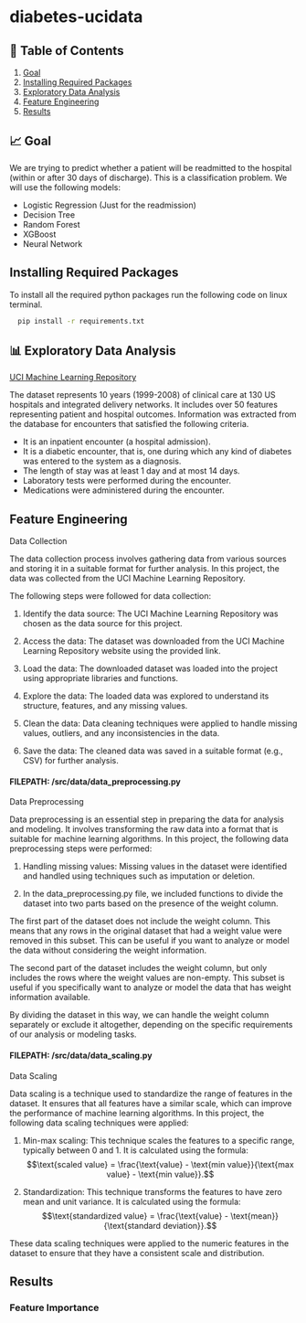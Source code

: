 # diabetes-ucidata

## 📝 Table of Contents
1. [Goal](#📈-goal)
2. [Installing Required Packages](#Installing-Required-Packages)
3. [Exploratory Data Analysis](#📊-Exploratory-Data-Analysis)
4. [Feature Engineering](#Feature-Engineering)
5. [Results](#results)

## 📈 Goal
We are trying to predict whether a patient will be readmitted to the hospital (within or after 30 days of discharge). This is a classification problem. We will use the following models:
- Logistic Regression (Just for the readmission)
- Decision Tree
- Random Forest
- XGBoost
- Neural Network

## Installing Required Packages

To install all the required python packages run the following code on linux terminal. 

```bash
  pip install -r requirements.txt
```

  
## 📊 Exploratory Data Analysis

[UCI Machine Learning Repository](https://archive.ics.uci.edu/dataset/296/diabetes+130-us+hospitals+for+years+1999-2008?fbclid=IwAR1K8yIAY03mM8Ipm6UQMjX5hW4hr3xbvKneoqDNR-93l2WPCqrXBjl59iM)

The dataset represents 10 years (1999-2008) of clinical care at 130 US hospitals and integrated delivery networks. It includes over 50 features representing patient and hospital outcomes. Information was extracted from the database for encounters that satisfied the following criteria.

- It is an inpatient encounter (a hospital admission).
- It is a diabetic encounter, that is, one during which any kind of diabetes was entered to the system as a diagnosis.
- The length of stay was at least 1 day and at most 14 days.
- Laboratory tests were performed during the encounter.
- Medications were administered during the encounter.




## Feature Engineering
Data Collection

The data collection process involves gathering data from various sources and storing it in a suitable format for further analysis. In this project, the data was collected from the UCI Machine Learning Repository.

The following steps were followed for data collection:

1. Identify the data source: The UCI Machine Learning Repository was chosen as the data source for this project.

2. Access the data: The dataset was downloaded from the UCI Machine Learning Repository website using the provided link.

3. Load the data: The downloaded dataset was loaded into the project using appropriate libraries and functions.

4. Explore the data: The loaded data was explored to understand its structure, features, and any missing values.

5. Clean the data: Data cleaning techniques were applied to handle missing values, outliers, and any inconsistencies in the data.

6. Save the data: The cleaned data was saved in a suitable format (e.g., CSV) for further analysis.


#### FILEPATH: /src/data/data_preprocessing.py

Data Preprocessing

Data preprocessing is an essential step in preparing the data for analysis and modeling. It involves transforming the raw data into a format that is suitable for machine learning algorithms. In this project, the following data preprocessing steps were performed:

1. Handling missing values: Missing values in the dataset were identified and handled using techniques such as imputation or deletion.

2. In the data_preprocessing.py file, we included functions to divide the dataset into two parts based on the presence of the weight column.

The first part of the dataset does not include the weight column. This means that any rows in the original dataset that had a weight value were removed in this subset. This can be useful if you want to analyze or model the data without considering the weight information.

The second part of the dataset includes the weight column, but only includes the rows where the weight values are non-empty. This subset is useful if you specifically want to analyze or model the data that has weight information available.

By dividing the dataset in this way, we can handle the weight column separately or exclude it altogether, depending on the specific requirements of our analysis or modeling tasks.


#### FILEPATH: /src/data/data_scaling.py

Data Scaling

Data scaling is a technique used to standardize the range of features in the dataset. It ensures that all features have a similar scale, which can improve the performance of machine learning algorithms. In this project, the following data scaling techniques were applied:

1. Min-max scaling: This technique scales the features to a specific range, typically between 0 and 1. It is calculated using the formula: $$\text{scaled value} = \frac{\text{value} - \text{min value}}{\text{max value} - \text{min value}}.$$

2. Standardization: This technique transforms the features to have zero mean and unit variance. It is calculated using the formula: $$\text{standardized value} = \frac{\text{value} - \text{mean}}{\text{standard deviation}}.$$

These data scaling techniques were applied to the numeric features in the dataset to ensure that they have a consistent scale and distribution.


## Results

### Feature Importance 
